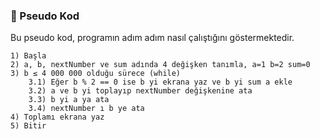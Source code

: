 ### 📌 Pseudo Kod
Bu pseudo kod, programın adım adım nasıl çalıştığını göstermektedir.

```
1) Başla
2) a, b, nextNumber ve sum adında 4 değişken tanımla, a=1 b=2 sum=0
3) b ≤ 4 000 000 olduğu sürece (while)
    3.1) Eğer b % 2 == 0 ise b yi ekrana yaz ve b yi sum a ekle
    3.2) a ve b yi toplayıp nextNumber değişkenine ata
    3.3) b yi a ya ata
    3.4) nextNumber ı b ye ata
4) Toplamı ekrana yaz
5) Bitir
```